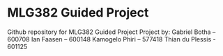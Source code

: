 # MLG382 Guided Project
 Github repository for MLG382 Guided Project
Project by: 
Gabriel Botha – 600708
Ian Faasen – 600148
Kamogelo Phiri – 577418
Thian du Plessis - 601125
